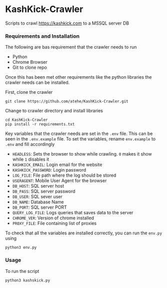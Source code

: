 # KashKick-Crawler

Scripts to crawl https://kashkick.com to a MSSQL server DB

### Requirements and Installation

The following are bas requirement that the crawler needs to run

- Python
- Chrome Browser
- Git to clone repo

Once this has been met other requirements like the python libraries the crawler needs can be installed.

First, clone the crawler

```
git clone https://github.com/atehe/KashKick-Crawler.git
```

Change to crawler directory and install libraries

```
cd KashKick-Crawler
pip install -r requirements.txt
```

Key variables that the crawler needs are set in the `.env` file.
This can be seen in the `.env.example` file.
To set the variables, rename `env.example` to `.env` and fill accordingly

- `HEADLESS`: Sets the browser to show while crawling. `0` makes it show while `1` disables it
- `KASHKICK_EMAIL`: Login email for the website
- `KASHKICK_PASSWORD`: Login password
- `LOG_FILE`: File path where the log should be stored
- `USERAGENT`: Mobile User Agent for the browser
- `DB_HOST`: SQL server host
- `DB_PASS`: SQL server password
- `DB_USER`: SQL sever user
- `DB_NAME`: Database Name
- `DB_PORT`: SQL server PORT
- `QUERY_LOG_FILE`: Logs queries that saves data to the server
- `CHROME_VER`: Version of chrome installed
- `PROXY_FILE`: File containing list of proxies

To check that all the variables are installed correctly, you can run the `env.py` using

```
python3 env.py
```

### Usage

To run the script

```
python3 kashskick.py
```
